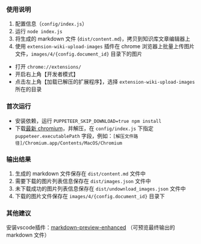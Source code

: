 ### 使用说明
1. 配置信息（`config/index.js`）
3. 运行 `node index.js`
3. 将生成的 markdown 文件 (`dist/content.md`)，拷贝到知识库文章编辑器上
4. 使用 `extension-wiki-upload-images` 插件在 chrome 浏览器上批量上传图片文件，`images/4/{config.document_id}` 目录下的图片
  - 打开 `chrome://extensions/`
  - 开启右上角【开发者模式】
  - 点击左上角【加载已解压的扩展程序】，选择 `extension-wiki-upload-images` 所在的目录

### 首次运行
- 安装依赖，运行 `PUPPETEER_SKIP_DOWNLOAD=true npm install`
- 下载[最新 chromium](https://download-chromium.appspot.com/)，并解压，在 `config/index.js` 下指定 `puppeteer.executablePath` 字段，例如：`[解压文件路径]/Chromium.app/Contents/MacOS/Chromium`

### 输出结果
1. 生成的 markdown 文件保存在 `dist/content.md` 文件中 
2. 需要下载的图片列表信息保存在 `dist/images.json` 文件中
3. 未下载成功的图片列表信息保存在 `dist/undownload_images.json` 文件中
4. 下载的图片文件保存在 `images/4/{config.document_id}` 目录下

### 其他建议
安装vscode插件：[markdown-preview-enhanced](https://marketplace.visualstudio.com/items?itemName=shd101wyy.markdown-preview-enhanced) （可预览最终输出的 markdown 文件）


